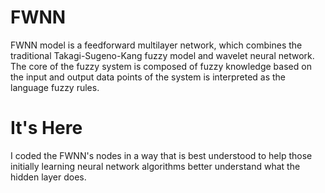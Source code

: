 # FWNN
FWNN model is a feedforward multilayer network, which combines the traditional Takagi-Sugeno-Kang fuzzy model and wavelet neural network. The core of the fuzzy system is composed of fuzzy knowledge based on the input and output data points of the system is interpreted as the language fuzzy rules.

# It's Here
I coded the FWNN's nodes in a way that is best understood to help those initially learning neural network algorithms better understand what the hidden layer does.